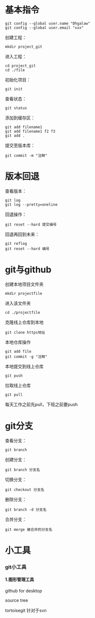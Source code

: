 # 基本指令

```
git config --global user.name "Dhgalaw"
git config --global user.email "xxx"
```



创建工程：

```
mkdir project_git
```

进入工程：

```
cd project_git
cd ./file
```

初始化项目：

```
git init
```

查看状态：

```
git status
```

添加到缓存区：

```
git add filename1
git add filename1 f2 f3
git add . 
```

提交至版本库：

```
git commit -m "注释"
```





# 版本回退

查看版本：

```
git log
git log --pretty=oneline
```

回退操作：

```
git reset --hard 提交编号
```

回退再回到未来：

```
git reflog
git reset --hard 编号
```





# git与github

创建本地项目文件夹

```
mkdir projectfile
```

进入该文件夹

```
cd ./projectfile
```

克隆线上仓库到本地

```
git clone https地址
```

本地仓库操作

```
git add file
git commit -g "注释"
```

本地提交到线上仓库

```
git push
```





拉取线上仓库

```
git pull
```



每天工作之前先pull，下班之前要push



# git分支

查看分支：

```
git branch
```

创建分支：

```
git branch 分支名
```

切换分支： 

```
git checkout 分支名
```

删除分支：

```
git branch -d 分支名
```

合并分支：

```
git merge 被合并的分支名
```





# 小工具

### git小工具

#### 1.图形管理工具

github for desktop

source tree

tortoisegit  针对于svn